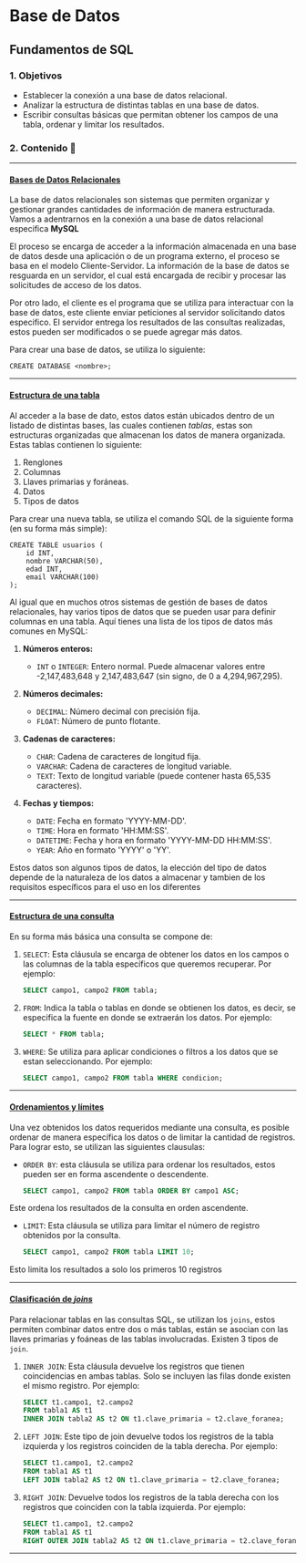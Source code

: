 # Base de Datos

## Fundamentos de SQL

### 1. Objetivos

- Establecer la conexión a una base de datos relacional.
- Analizar la estructura de distintas tablas en una base de datos.
- Escribir consultas básicas que permitan obtener los campos de una tabla, ordenar y limitar los resultados.  

### 2. Contenido :blue_book:

---

#### <ins>Bases de Datos Relacionales</ins>

La base de datos relacionales son sistemas que permiten organizar y gestionar grandes cantidades de información de manera estructurada.
Vamos a adentrarnos en la conexión a una base de datos relacional especifica __MySQL__

El proceso se encarga de acceder a la información almacenada en una base de datos desde una aplicación o de un programa externo, el proceso se basa en el modelo Cliente-Servidor. La información de la base de datos se resguarda en un servidor, el cual está encargada de recibir y procesar las solicitudes de acceso de los datos.

Por otro lado, el cliente es el programa que se utiliza para interactuar con la base de datos, este cliente enviar peticiones al servidor solicitando datos especifico. El servidor entrega los resultados de las consultas realizadas, estos pueden ser modificados o se puede agregar más datos. 

Para crear una base de datos, se utiliza lo siguiente:


    CREATE DATABASE <nombre>;

---

#### <ins>Estructura de una tabla</ins>

Al acceder a la base de dato, estos datos están ubicados dentro de un listado de distintas bases, las cuales contienen *tablas*, estas son estructuras organizadas que almacenan los datos de manera organizada. Estas tablas contienen lo siguiente:

1. Renglones
2. Columnas
3. Llaves primarias y foráneas.
4. Datos
5. Tipos de datos

Para crear una nueva tabla, se utiliza el comando SQL de la siguiente forma (en su forma más simple):


    CREATE TABLE usuarios (
        id INT,  
        nombre VARCHAR(50),   
        edad INT,    
        email VARCHAR(100)  
    );


Al igual que en muchos otros sistemas de gestión de bases de datos relacionales, hay varios tipos de datos que se pueden usar para definir columnas en una tabla. Aquí tienes una lista de los tipos de datos más comunes en MySQL:

1. **Números enteros:**
   - `INT` o `INTEGER`: Entero normal. Puede almacenar valores entre -2,147,483,648 y 2,147,483,647 (sin signo, de 0 a 4,294,967,295).

2. **Números decimales:**
   - `DECIMAL`: Número decimal con precisión fija.
   - `FLOAT`: Número de punto flotante.

3. **Cadenas de caracteres:**
   - `CHAR`: Cadena de caracteres de longitud fija.
   - `VARCHAR`: Cadena de caracteres de longitud variable.
   - `TEXT`: Texto de longitud variable (puede contener hasta 65,535 caracteres).

4. **Fechas y tiempos:**
   - `DATE`: Fecha en formato 'YYYY-MM-DD'.
   - `TIME`: Hora en formato 'HH:MM:SS'.
   - `DATETIME`: Fecha y hora en formato 'YYYY-MM-DD HH:MM:SS'.
   - `YEAR`: Año en formato 'YYYY' o 'YY'.

Estos datos son algunos tipos de datos, la elección del tipo de datos depende de la naturaleza de los datos a almacenar y tambien de los requisitos específicos para el uso en los diferentes 

---

#### <ins>Estructura de una consulta</ins>

En su forma más básica una consulta se compone de:

1. `SELECT`: Esta cláusula se encarga de obtener los datos en los campos o las columnas de la tabla específicos que queremos recuperar. Por ejemplo:

    ```sql
    SELECT campo1, campo2 FROM tabla;
    ```

2. `FROM`: Indica la tabla o tablas en donde se obtienen los datos, es decir, se especifica la fuente en donde se extraerán los datos. Por ejemplo:

    ```sql
    SELECT * FROM tabla;
    ```

3. `WHERE`: Se utiliza para aplicar condiciones o filtros a los datos que se estan seleccionando. Por ejemplo:

    ```sql
    SELECT campo1, campo2 FROM tabla WHERE condicion;
    ```

---

#### <ins>Ordenamientos y límites</ins>
Una vez obtenidos los datos requeridos mediante una consulta, es posible ordenar de manera específica los datos o de limitar la cantidad de registros. Para lograr esto, se utilizan las siguientes clausulas:

- `ORDER BY`: esta cláusula se utiliza para ordenar los resultados, estos pueden ser en forma ascendente o descendente.

    ```sql
    SELECT campo1, campo2 FROM tabla ORDER BY campo1 ASC;
    ```

Este ordena los resultados de la consulta en orden ascendente.

- `LIMIT`: Esta cláusula se utiliza para limitar el número de registro obtenidos por la consulta.

    ```sql
    SELECT campo1, campo2 FROM tabla LIMIT 10;
    ```

Esto limita los resultados a solo los primeros 10 registros

---

#### <ins>Clasificación de *joins*</ins>

Para relacionar tablas en las consultas SQL, se utilizan los `joins`, estos permiten combinar datos entre dos o más tablas, están se asocian con las llaves primarias y foáneas de las tablas involucradas. Existen 3 tipos de `join`.

1. `INNER JOIN`: Esta cláusula devuelve los registros que tienen coincidencias en ambas tablas. Solo se incluyen las filas donde existen el mismo registro. Por ejemplo:

    ```sql
    SELECT t1.campo1, t2.campo2 
    FROM tabla1 AS t1
    INNER JOIN tabla2 AS t2 ON t1.clave_primaria = t2.clave_foranea;
    ```

2. `LEFT JOIN`: Este tipo de join devuelve todos los registros de la tabla izquierda y los registros coinciden de la tabla derecha. Por ejemplo:

    ```sql
    SELECT t1.campo1, t2.campo2 
    FROM tabla1 AS t1
    LEFT JOIN tabla2 AS t2 ON t1.clave_primaria = t2.clave_foranea;

    ```

3. `RIGHT JOIN`: Devuelve todos los registros de la tabla derecha con los registros que coinciden con la tabla izquierda. Por ejemplo:

    ```sql
    SELECT t1.campo1, t2.campo2 
    FROM tabla1 AS t1
    RIGHT OUTER JOIN tabla2 AS t2 ON t1.clave_primaria = t2.clave_foranea;
    ```

---

